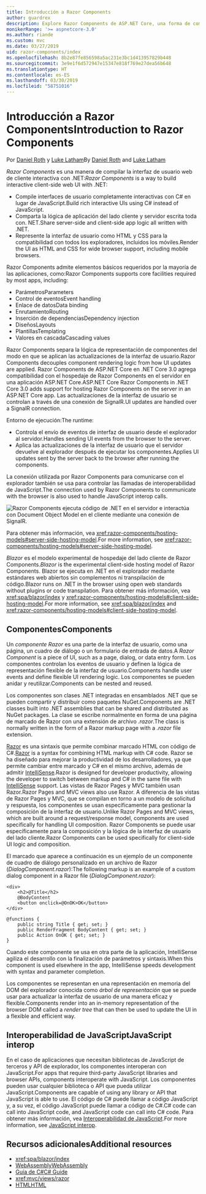 ```yaml
---
title: Introducción a Razor Components
author: guardrex
description: Explore Razor Components de ASP.NET Core, una forma de compilar la interfaz de usuario web de cliente interactiva con .NET en una aplicación ASP.NET Core.
monikerRange: '>= aspnetcore-3.0'
ms.author: riande
ms.custom: mvc
ms.date: 03/27/2019
uid: razor-components/index
ms.openlocfilehash: 8b2e87fe856598a5ac231e3bc1d413957829b448
ms.sourcegitcommit: 3e9e1f6d572947e15347e818f769e27dea56b648
ms.translationtype: HT
ms.contentlocale: es-ES
ms.lasthandoff: 03/30/2019
ms.locfileid: "58751016"
---
```

# <a name="introduction-to-razor-components"></a><span data-ttu-id="88c8a-103">Introducción a Razor Components</span><span class="sxs-lookup"><span data-stu-id="88c8a-103">Introduction to Razor Components</span></span>

<span data-ttu-id="88c8a-104">Por [Daniel Roth](https://github.com/danroth27) y [Luke Latham](https://github.com/guardrex)</span><span class="sxs-lookup"><span data-stu-id="88c8a-104">By [Daniel Roth](https://github.com/danroth27) and [Luke Latham](https://github.com/guardrex)</span></span>

<span data-ttu-id="88c8a-105">*Razor Components* es una manera de compilar la interfaz de usuario web de cliente interactiva con .NET:</span><span class="sxs-lookup"><span data-stu-id="88c8a-105">*Razor Components* is a way to build interactive client-side web UI with .NET:</span></span>

* <span data-ttu-id="88c8a-106">Compile interfaces de usuario completamente interactivas con C# en lugar de JavaScript.</span><span class="sxs-lookup"><span data-stu-id="88c8a-106">Build rich interactive UIs using C# instead of JavaScript.</span></span>
* <span data-ttu-id="88c8a-107">Comparta la lógica de aplicación del lado cliente y servidor escrita toda con. NET.</span><span class="sxs-lookup"><span data-stu-id="88c8a-107">Share server-side and client-side app logic all written with .NET.</span></span>
* <span data-ttu-id="88c8a-108">Represente la interfaz de usuario como HTML y CSS para la compatibilidad con todos los exploradores, incluidos los móviles.</span><span class="sxs-lookup"><span data-stu-id="88c8a-108">Render the UI as HTML and CSS for wide browser support, including mobile browsers.</span></span>

<span data-ttu-id="88c8a-109">Razor Components admite elementos básicos requeridos por la mayoría de las aplicaciones, como:</span><span class="sxs-lookup"><span data-stu-id="88c8a-109">Razor Components supports core facilities required by most apps, including:</span></span>

* <span data-ttu-id="88c8a-110">Parámetros</span><span class="sxs-lookup"><span data-stu-id="88c8a-110">Parameters</span></span>
* <span data-ttu-id="88c8a-111">Control de eventos</span><span class="sxs-lookup"><span data-stu-id="88c8a-111">Event handling</span></span>
* <span data-ttu-id="88c8a-112">Enlace de datos</span><span class="sxs-lookup"><span data-stu-id="88c8a-112">Data binding</span></span>
* <span data-ttu-id="88c8a-113">Enrutamiento</span><span class="sxs-lookup"><span data-stu-id="88c8a-113">Routing</span></span>
* <span data-ttu-id="88c8a-114">Inserción de dependencias</span><span class="sxs-lookup"><span data-stu-id="88c8a-114">Dependency injection</span></span>
* <span data-ttu-id="88c8a-115">Diseños</span><span class="sxs-lookup"><span data-stu-id="88c8a-115">Layouts</span></span>
* <span data-ttu-id="88c8a-116">Plantillas</span><span class="sxs-lookup"><span data-stu-id="88c8a-116">Templating</span></span>
* <span data-ttu-id="88c8a-117">Valores en cascada</span><span class="sxs-lookup"><span data-stu-id="88c8a-117">Cascading values</span></span>

<span data-ttu-id="88c8a-118">Razor Components separa la lógica de representación de componentes del modo en que se aplican las actualizaciones de la interfaz de usuario.</span><span class="sxs-lookup"><span data-stu-id="88c8a-118">Razor Components decouples component rendering logic from how UI updates are applied.</span></span> <span data-ttu-id="88c8a-119">Razor Components de ASP.NET Core en .NET Core 3.0 agrega compatibilidad con el hospedaje de Razor Components en el servidor en una aplicación ASP.NET Core.</span><span class="sxs-lookup"><span data-stu-id="88c8a-119">ASP.NET Core Razor Components in .NET Core 3.0 adds support for hosting Razor Components on the server in an ASP.NET Core app.</span></span> <span data-ttu-id="88c8a-120">Las actualizaciones de la interfaz de usuario se controlan a través de una conexión de SignalR.</span><span class="sxs-lookup"><span data-stu-id="88c8a-120">UI updates are handled over a SignalR connection.</span></span>

<span data-ttu-id="88c8a-121">Entorno de ejecución:</span><span class="sxs-lookup"><span data-stu-id="88c8a-121">The runtime:</span></span>

* <span data-ttu-id="88c8a-122">Controla el envío de eventos de interfaz de usuario desde el explorador al servidor.</span><span class="sxs-lookup"><span data-stu-id="88c8a-122">Handles sending UI events from the browser to the server.</span></span>
* <span data-ttu-id="88c8a-123">Aplica las actualizaciones de la interfaz de usuario que el servidor devuelve al explorador después de ejecutar los componentes.</span><span class="sxs-lookup"><span data-stu-id="88c8a-123">Applies UI updates sent by the server back to the browser after running the components.</span></span>

<span data-ttu-id="88c8a-124">La conexión utilizada por Razor Components para comunicarse con el explorador también se usa para controlar las llamadas de interoperabilidad de JavaScript.</span><span class="sxs-lookup"><span data-stu-id="88c8a-124">The connection used by Razor Components to communicate with the browser is also used to handle JavaScript interop calls.</span></span>

![Razor Components ejecuta código de .NET en el servidor e interactúa con Document Object Model en el cliente mediante una conexión de SignalR.](index/_static/aspnet-core-razor-components.png)

<span data-ttu-id="88c8a-126">Para obtener más información, vea <xref:razor-components/hosting-models#server-side-hosting-model>.</span><span class="sxs-lookup"><span data-stu-id="88c8a-126">For more information, see <xref:razor-components/hosting-models#server-side-hosting-model>.</span></span>

<span data-ttu-id="88c8a-127">*Blazor* es el modelo experimental de hospedaje del lado cliente de Razor Components.</span><span class="sxs-lookup"><span data-stu-id="88c8a-127">*Blazor* is the experimental client-side hosting model of Razor Components.</span></span> <span data-ttu-id="88c8a-128">Blazor se ejecuta en .NET en el explorador mediante estándares web abiertos sin complementos ni transpilación de código.</span><span class="sxs-lookup"><span data-stu-id="88c8a-128">Blazor runs on .NET in the browser using open web standards without plugins or code transpilation.</span></span> <span data-ttu-id="88c8a-129">Para obtener más información, vea <xref:spa/blazor/index> y <xref:razor-components/hosting-models#client-side-hosting-model>.</span><span class="sxs-lookup"><span data-stu-id="88c8a-129">For more information, see <xref:spa/blazor/index> and <xref:razor-components/hosting-models#client-side-hosting-model>.</span></span>

## <a name="components"></a><span data-ttu-id="88c8a-130">Componentes</span><span class="sxs-lookup"><span data-stu-id="88c8a-130">Components</span></span>

<span data-ttu-id="88c8a-131">Un *componente Razor* es una parte de la interfaz de usuario, como una página, un cuadro de diálogo o un formulario de entrada de datos.</span><span class="sxs-lookup"><span data-stu-id="88c8a-131">A *Razor Component* is a piece of UI, such as a page, dialog, or data entry form.</span></span> <span data-ttu-id="88c8a-132">Los componentes controlan los eventos de usuario y definen la lógica de representación flexible de la interfaz de usuario.</span><span class="sxs-lookup"><span data-stu-id="88c8a-132">Components handle user events and define flexible UI rendering logic.</span></span> <span data-ttu-id="88c8a-133">Los componentes se pueden anidar y reutilizar.</span><span class="sxs-lookup"><span data-stu-id="88c8a-133">Components can be nested and reused.</span></span>

<span data-ttu-id="88c8a-134">Los componentes son clases .NET integradas en ensamblados .NET que se pueden compartir y distribuir como paquetes NuGet.</span><span class="sxs-lookup"><span data-stu-id="88c8a-134">Components are .NET classes built into .NET assemblies that can be shared and distributed as NuGet packages.</span></span> <span data-ttu-id="88c8a-135">La clase se escribe normalmente en forma de una página de marcado de Razor con una extensión de archivo *.razor*.</span><span class="sxs-lookup"><span data-stu-id="88c8a-135">The class is normally written in the form of a Razor markup page with a *.razor* file extension.</span></span>

<span data-ttu-id="88c8a-136">[Razor](xref:mvc/views/razor) es una sintaxis que permite combinar marcado HTML con código de C#.</span><span class="sxs-lookup"><span data-stu-id="88c8a-136">[Razor](xref:mvc/views/razor) is a syntax for combining HTML markup with C# code.</span></span> <span data-ttu-id="88c8a-137">Razor se ha diseñado para mejorar la productividad de los desarrolladores, ya que permite cambiar entre marcado y C# en el mismo archivo, además de admitir [IntelliSense](/visualstudio/ide/using-intellisense).</span><span class="sxs-lookup"><span data-stu-id="88c8a-137">Razor is designed for developer productivity, allowing the developer to switch between markup and C# in the same file with [IntelliSense](/visualstudio/ide/using-intellisense) support.</span></span> <span data-ttu-id="88c8a-138">Las vistas de Razor Pages y MVC también usan Razor.</span><span class="sxs-lookup"><span data-stu-id="88c8a-138">Razor Pages and MVC views also use Razor.</span></span> <span data-ttu-id="88c8a-139">A diferencia de las vistas de Razor Pages y MVC, que se compilan en torno a un modelo de solicitud y respuesta, los componentes se usan específicamente para gestionar la composición de la interfaz de usuario.</span><span class="sxs-lookup"><span data-stu-id="88c8a-139">Unlike Razor Pages and MVC views, which are built around a request/response model, components are used specifically for handling UI composition.</span></span> <span data-ttu-id="88c8a-140">Razor Components se puede usar específicamente para la composición y la lógica de la interfaz de usuario del lado cliente.</span><span class="sxs-lookup"><span data-stu-id="88c8a-140">Razor Components can be used specifically for client-side UI logic and composition.</span></span>

<span data-ttu-id="88c8a-141">El marcado que aparece a continuación es un ejemplo de un componente de cuadro de diálogo personalizado en un archivo de Razor (*DialogComponent.razor*):</span><span class="sxs-lookup"><span data-stu-id="88c8a-141">The following markup is an example of a custom dialog component in a Razor file (*DialogComponent.razor*):</span></span>

```cshtml
<div>
    <h2>@Title</h2>
    @BodyContent
    <button onclick=@OnOK>OK</button>
</div>

@functions {
    public string Title { get; set; }
    public RenderFragment BodyContent { get; set; }
    public Action OnOK { get; set; }
}
```

<span data-ttu-id="88c8a-142">Cuando este componente se usa en otra parte de la aplicación, IntelliSense agiliza el desarrollo con la finalización de parámetros y sintaxis.</span><span class="sxs-lookup"><span data-stu-id="88c8a-142">When this component is used elsewhere in the app, IntelliSense speeds development with syntax and parameter completion.</span></span>

<span data-ttu-id="88c8a-143">Los componentes se representan en una representación en memoria del DOM del explorador conocida como *árbol de representación* que se puede usar para actualizar la interfaz de usuario de una manera eficaz y flexible.</span><span class="sxs-lookup"><span data-stu-id="88c8a-143">Components render into an in-memory representation of the browser DOM called a *render tree* that can then be used to update the UI in a flexible and efficient way.</span></span>

## <a name="javascript-interop"></a><span data-ttu-id="88c8a-144">Interoperabilidad de JavaScript</span><span class="sxs-lookup"><span data-stu-id="88c8a-144">JavaScript interop</span></span>

<span data-ttu-id="88c8a-145">En el caso de aplicaciones que necesitan bibliotecas de JavaScript de terceros y API de explorador, los componentes interoperan con JavaScript.</span><span class="sxs-lookup"><span data-stu-id="88c8a-145">For apps that require third-party JavaScript libraries and browser APIs, components interoperate with JavaScript.</span></span> <span data-ttu-id="88c8a-146">Los componentes pueden usar cualquier biblioteca o API que pueda utilizar JavaScript.</span><span class="sxs-lookup"><span data-stu-id="88c8a-146">Components are capable of using any library or API that JavaScript is able to use.</span></span> <span data-ttu-id="88c8a-147">El código de C# puede llamar a código JavaScript y, a su vez, el código JavaScript puede llamar a código de C#.</span><span class="sxs-lookup"><span data-stu-id="88c8a-147">C# code can call into JavaScript code, and JavaScript code can call into C# code.</span></span> <span data-ttu-id="88c8a-148">Para obtener más información, vea [Interoperabilidad de JavaScript](xref:razor-components/javascript-interop).</span><span class="sxs-lookup"><span data-stu-id="88c8a-148">For more information, see [JavaScript interop](xref:razor-components/javascript-interop).</span></span>

## <a name="additional-resources"></a><span data-ttu-id="88c8a-149">Recursos adicionales</span><span class="sxs-lookup"><span data-stu-id="88c8a-149">Additional resources</span></span>

* <xref:spa/blazor/index>
* [<span data-ttu-id="88c8a-150">WebAssembly</span><span class="sxs-lookup"><span data-stu-id="88c8a-150">WebAssembly</span></span>](http://webassembly.org/)
* [<span data-ttu-id="88c8a-151">Guía de C#</span><span class="sxs-lookup"><span data-stu-id="88c8a-151">C# Guide</span></span>](/dotnet/csharp/)
* <xref:mvc/views/razor>
* [<span data-ttu-id="88c8a-152">HTML</span><span class="sxs-lookup"><span data-stu-id="88c8a-152">HTML</span></span>](https://www.w3.org/html/)
